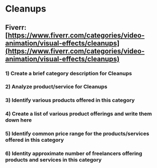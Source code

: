 # Cleanups
## Fiverr: [https://www.fiverr.com/categories/video-animation/visual-effects/cleanups](https://www.fiverr.com/categories/video-animation/visual-effects/cleanups)
### 1) Create a brief category description for Cleanups
### 2) Analyze product/service for Cleanups
### 3) Identify various products offered in this category
### 4) Create a list of various product offerings and write them down here
### 5) Identify common price range for the products/services offered in this category
### 6) Identity approximate number of freelancers offering products and services in this category
